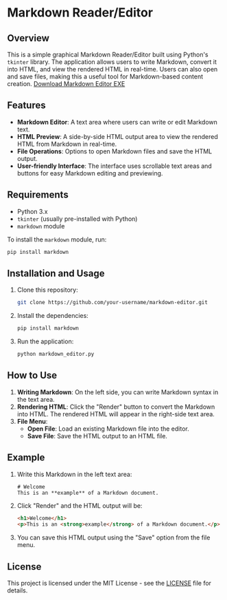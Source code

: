 
# Markdown Reader/Editor

## Overview

This is a simple graphical Markdown Reader/Editor built using Python's `tkinter` library. The application allows users to write Markdown, convert it into HTML, and view the rendered HTML in real-time. Users can also open and save files, making this a useful tool for Markdown-based content creation. [Download Markdown Editor EXE](https://www.dropbox.com/scl/fi/n3t01cnsmbnck2lhzfeah/markdowneditor?rlkey=bgjavj4yv69c50rjbog2odd5w&st=rvs7w4hr&dl=0)


## Features

- **Markdown Editor**: A text area where users can write or edit Markdown text.
- **HTML Preview**: A side-by-side HTML output area to view the rendered HTML from Markdown in real-time.
- **File Operations**: Options to open Markdown files and save the HTML output.
- **User-friendly Interface**: The interface uses scrollable text areas and buttons for easy Markdown editing and previewing.

## Requirements

- Python 3.x
- `tkinter` (usually pre-installed with Python)
- `markdown` module

To install the `markdown` module, run:
```bash
pip install markdown
```

## Installation and Usage

1. Clone this repository:
    ```bash
    git clone https://github.com/your-username/markdown-editor.git
    ```

2. Install the dependencies:
    ```bash
    pip install markdown
    ```

3. Run the application:
    ```bash
    python markdown_editor.py
    ```

## How to Use

1. **Writing Markdown**: On the left side, you can write Markdown syntax in the text area.
2. **Rendering HTML**: Click the "Render" button to convert the Markdown into HTML. The rendered HTML will appear in the right-side text area.
3. **File Menu**: 
    - **Open File**: Load an existing Markdown file into the editor.
    - **Save File**: Save the HTML output to an HTML file.
    
## Example

1. Write this Markdown in the left text area:
   ```
   # Welcome
   This is an **example** of a Markdown document.
   ```
   
2. Click "Render" and the HTML output will be:
   ```html
   <h1>Welcome</h1>
   <p>This is an <strong>example</strong> of a Markdown document.</p>
   ```

3. You can save this HTML output using the "Save" option from the file menu.

## License

This project is licensed under the MIT License - see the [LICENSE](LICENSE) file for details.

